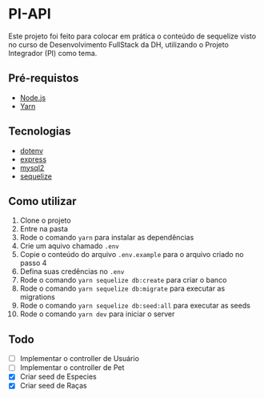# PI-API

Este projeto foi feito para colocar em prática o conteúdo de sequelize visto no curso de Desenvolvimento FullStack da DH, utilizando o Projeto Integrador (PI) como tema.

## Pré-requistos

- [Node.js](https://nodejs.org/)
- [Yarn](https://yarnpkg.com/)

## Tecnologias

- [dotenv](https://github.com/motdotla/dotenv)
- [express](https://github.com/expressjs/express)
- [mysql2](https://github.com/sidorares/node-mysql2)
- [sequelize](https://github.com/sequelize/sequelize)

## Como utilizar

1. Clone o projeto
2. Entre na pasta
3. Rode o comando `yarn` para instalar as dependências
4. Crie um aquivo chamado `.env`
5. Copie o conteúdo do arquivo `.env.example` para o arquivo criado no passo 4
6. Defina suas credências no `.env`
7. Rode o comando `yarn sequelize db:create` para criar o banco
8. Rode o comando `yarn sequelize db:migrate` para executar as migrations
9. Rode o comando `yarn sequelize db:seed:all` para executar as seeds
10. Rode o comando `yarn dev` para iniciar o server

## Todo

- [ ] Implementar o controller de Usuário
- [ ] Implementar o controller de Pet
- [x] Criar seed de Especies
- [x] Criar seed de Raças
